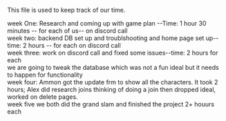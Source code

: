 This file is used to keep track of our time.

week One: Research and coming up with game plan --Time: 1 hour 30 minutes -- for each of us-- on discord call </br>
week two: backend DB set up and troublshooting and home page set up--time: 2 hours -- for each on discord call</br>
week three: work on discord call and fixed some issues--time: 2 hours for each </br>
we are going to tweak the database which was not a fun ideal but it needs to happen for functionality </br>
week four: Ammon got the update frm to show all the characters. It took 2 hours; Alex did research joins thinking of doing a join then dropped ideal, worked on delete pages.
</br> week five we both did the grand slam and finished the project 2+ houurs each
